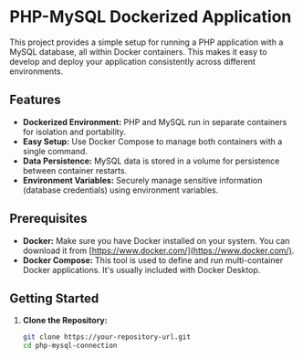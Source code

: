 # PHP-MySQL Dockerized Application

This project provides a simple setup for running a PHP application with a MySQL database, all within Docker containers. This makes it easy to develop and deploy your application consistently across different environments.

## Features

* **Dockerized Environment:** PHP and MySQL run in separate containers for isolation and portability.
* **Easy Setup:** Use Docker Compose to manage both containers with a single command.
* **Data Persistence:** MySQL data is stored in a volume for persistence between container restarts.
* **Environment Variables:**  Securely manage sensitive information (database credentials) using environment variables.

## Prerequisites

* **Docker:** Make sure you have Docker installed on your system. You can download it from [https://www.docker.com/](https://www.docker.com/).
* **Docker Compose:** This tool is used to define and run multi-container Docker applications. It's usually included with Docker Desktop.

## Getting Started

1. **Clone the Repository:**
   ```bash
   git clone https://your-repository-url.git
   cd php-mysql-connection 
